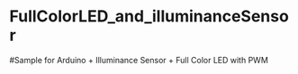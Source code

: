 FullColorLED_and_illuminanceSensor
==================================

#Sample for Arduino + Illuminance Sensor + Full Color LED with PWM
